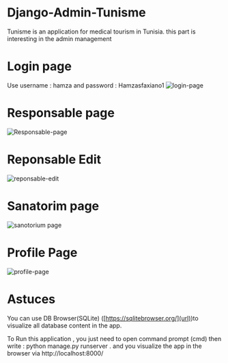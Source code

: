 # Django-Admin-Tunisme
Tunisme is an application for medical tourism in Tunisia. this part is interesting in the admin management

# Login page
Use username : hamza and password : Hamzasfaxiano1
![login-page](https://user-images.githubusercontent.com/34381967/57374197-3f240580-7192-11e9-9447-c501e577b273.PNG)

# Responsable page

![Responsable-page](https://user-images.githubusercontent.com/34381967/57374371-a641ba00-7192-11e9-88cf-75e9ba92cb0b.PNG)


# Reponsable Edit 

![reponsable-edit](https://user-images.githubusercontent.com/34381967/57374524-fde02580-7192-11e9-9dc6-b1528c8a2fdc.PNG)


# Sanatorim page 

![sanotorium page](https://user-images.githubusercontent.com/34381967/57374474-de48fd00-7192-11e9-8236-92cf5bd86872.PNG)

# Profile Page
![profile-page](https://user-images.githubusercontent.com/34381967/57374576-1c462100-7193-11e9-8280-6554a17cdb99.PNG)


# Astuces 
You can use DB Browser(SQLite) ([https://sqlitebrowser.org/](url))to visualize all database content in the app.


To Run this application , you just need to open command prompt (cmd) then write : python manage.py runserver . and you visualize the app in the browser via http://localhost:8000/
